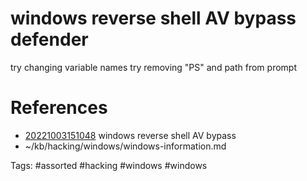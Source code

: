 # windows reverse shell AV bypass defender
try changing variable names
try removing "PS" and path from prompt

# References
- [20221003151048](/zet/20221003151048/README.md) windows reverse shell AV bypass
- ~/kb/hacking/windows/windows-information.md

Tags:
    #assorted #hacking #windows #windows
